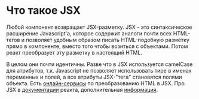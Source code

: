 # Что такое JSX

Любой компонент возвращает JSX-разметку. JSX - это синтаксическое расширение Javascript'а, которое содержит аналоги почти всех HTML-тегов и позволяет удобным образом писать HTML-подобную разметку прямо в компоненте, вместо того чтобы возиться с объектами. Потом реакт преобразует эту разметку в настоящий HTML.

В целом они почти идентичны. Разве что в JSX используется camelCase для атрибутов, т.к. Javascript не позволяет использовать тире в именах переменных и полей, а все атрибуты JSX-"тега" становятся полями объекта. Есть [онлайн-сервисы](https://transform.tools/html-to-jsx) по преобразованию HTML в JSX. Про JSX в [документации](https://react.dev/learn/writing-markup-with-jsx#1-return-a-single-root-element) реакта, дополнительная [информация](https://react.dev/reference/react-dom/components/common).
